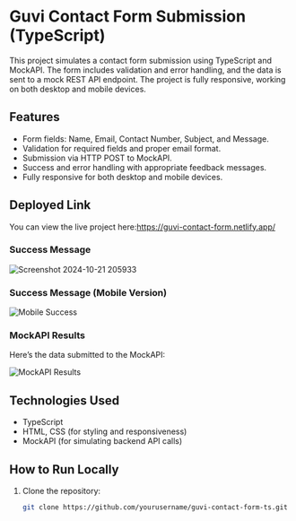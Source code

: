 # Guvi Contact Form Submission (TypeScript)

This project simulates a contact form submission using TypeScript and MockAPI. The form includes validation and error handling, and the data is sent to a mock REST API endpoint. The project is fully responsive, working on both desktop and mobile devices.

## Features
- Form fields: Name, Email, Contact Number, Subject, and Message.
- Validation for required fields and proper email format.
- Submission via HTTP POST to MockAPI.
- Success and error handling with appropriate feedback messages.
- Fully responsive for both desktop and mobile devices.

## Deployed Link
You can view the live project here:https://guvi-contact-form.netlify.app/ <!-- Replace # with the actual URL -->

### Success Message
![Screenshot 2024-10-21 205933](https://github.com/user-attachments/assets/43ac541c-3e2f-4288-b931-93188bf1b1f4)


### Success Message (Mobile Version)
![Mobile Success](./assets/mobile-success.png)

### MockAPI Results
Here’s the data submitted to the MockAPI:

![MockAPI Results](./assets/mockapi-results.png)

## Technologies Used
- TypeScript
- HTML, CSS (for styling and responsiveness)
- MockAPI (for simulating backend API calls)

## How to Run Locally
1. Clone the repository:
   ```bash
   git clone https://github.com/yourusername/guvi-contact-form-ts.git
